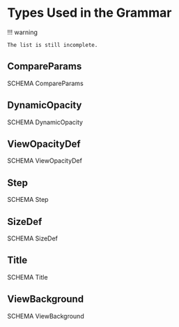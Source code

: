 # Types Used in the Grammar

!!! warning

    The list is still incomplete.

## CompareParams

SCHEMA CompareParams

## DynamicOpacity

SCHEMA DynamicOpacity

## ViewOpacityDef

SCHEMA ViewOpacityDef

## Step

SCHEMA Step

## SizeDef

SCHEMA SizeDef

## Title

SCHEMA Title

## ViewBackground

SCHEMA ViewBackground
